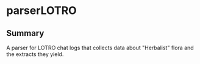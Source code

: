 # parserLOTRO
## Summary
A parser for LOTRO chat logs that collects data about "Herbalist" flora and the extracts they yield.
